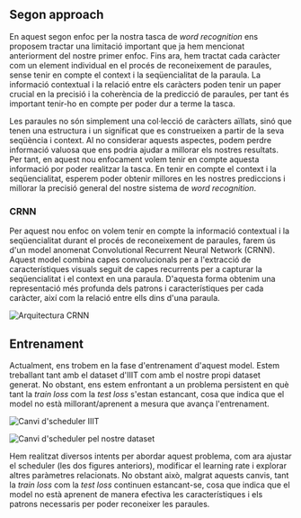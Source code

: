 ## Segon approach

En aquest segon enfoc per la nostra tasca de *word recognition* ens proposem tractar una limitació important que ja hem mencionat anteriorment del nostre primer enfoc. Fins ara, hem tractat cada caràcter com un element individual en el procés de reconeixement de paraules, sense tenir en compte el context i la seqüencialitat de la paraula. La informació contextual i la relació entre els caràcters poden tenir un paper crucial en la precisió i la coherència de la predicció de paraules, per tant és important tenir-ho en compte per poder dur a terme la tasca.

Les paraules no són simplement una col·lecció de caràcters aïllats, sinó que tenen una estructura i un significat que es construeixen a partir de la seva seqüència i context. Al no considerar aquests aspectes, podem perdre informació valuosa que ens podria ajudar a millorar els nostres resultats. Per tant, en aquest nou enfocament volem tenir en compte aquesta informació por poder realitzar la tasca. En tenir en compte el context i la seqüencialitat, esperem poder obtenir millores en les nostres prediccions i millorar la precisió general del nostre sistema de *word recognition*.

### CRNN

Per aquest nou enfoc on volem tenir en compte la informació contextual i la seqüencialitat durant el procés de reconeixement de paraules, farem ús d'un model anomenat Convolutional Recurrent Neural Network (CRNN). Aquest model combina capes convolucionals per a l'extracció de característiques visuals seguit de capes recurrents per a capturar la seqüencialitat i el context en una paraula. D'aquesta forma obtenim una representació més profunda dels patrons i característiques per cada caràcter, així com la relació entre ells dins d'una paraula.

![Arquitectura CRNN](https://i.imgur.com/gTMichU.png)

## Entrenament

Actualment, ens trobem en la fase d'entrenament d'aquest model. Estem treballant tant amb el dataset d'IIIT com amb el nostre propi dataset generat. No obstant, ens estem enfrontant a un problema persistent en què tant la *train loss* com la *test loss* s'estan estancant, cosa que indica que el model no està millorant/aprenent a mesura que avança l'entrenament.

![Canvi d'scheduler IIIT](https://i.imgur.com/aqqbL2i.png)

![Canvi d'scheduler pel nostre dataset](https://i.imgur.com/ybHhWOG.png)

Hem realitzat diversos intents per abordar aquest problema, com ara ajustar el scheduler (les dos figures anteriors), modificar el learning rate i explorar altres paràmetres relacionats. No obstant això, malgrat aquests canvis, tant la *train loss* com la *test loss* continuen estancant-se, cosa que indica que el model no està aprenent de manera efectiva les característiques i els patrons necessaris per poder reconeixer les paraules.